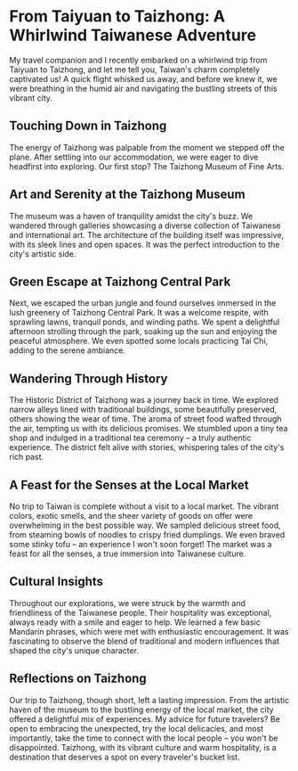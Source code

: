 # From Taiyuan to Taizhong: A Whirlwind Taiwanese Adventure

My travel companion and I recently embarked on a whirlwind trip from Taiyuan to Taizhong, and let me tell you, Taiwan's charm completely captivated us!  A quick flight whisked us away, and before we knew it, we were breathing in the humid air and navigating the bustling streets of this vibrant city.


## Touching Down in Taizhong

The energy of Taizhong was palpable from the moment we stepped off the plane.  After settling into our accommodation, we were eager to dive headfirst into exploring. Our first stop? The Taizhong Museum of Fine Arts.


## Art and Serenity at the Taizhong Museum

The museum was a haven of tranquility amidst the city's buzz. We wandered through galleries showcasing a diverse collection of Taiwanese and international art.  The architecture of the building itself was impressive, with its sleek lines and open spaces.  It was the perfect introduction to the city's artistic side.


## Green Escape at Taizhong Central Park

Next, we escaped the urban jungle and found ourselves immersed in the lush greenery of Taizhong Central Park.  It was a welcome respite, with sprawling lawns, tranquil ponds, and winding paths. We spent a delightful afternoon strolling through the park, soaking up the sun and enjoying the peaceful atmosphere. We even spotted some locals practicing Tai Chi, adding to the serene ambiance.


## Wandering Through History

The Historic District of Taizhong was a journey back in time. We explored narrow alleys lined with traditional buildings, some beautifully preserved, others showing the wear of time.  The aroma of street food wafted through the air, tempting us with its delicious promises.  We stumbled upon a tiny tea shop and indulged in a traditional tea ceremony – a truly authentic experience.  The district felt alive with stories, whispering tales of the city's rich past.


## A Feast for the Senses at the Local Market

No trip to Taiwan is complete without a visit to a local market.  The vibrant colors, exotic smells, and the sheer variety of goods on offer were overwhelming in the best possible way.  We sampled delicious street food, from steaming bowls of noodles to crispy fried dumplings.  We even braved some stinky tofu – an experience I won't soon forget! The market was a feast for all the senses, a true immersion into Taiwanese culture.


## Cultural Insights

Throughout our explorations, we were struck by the warmth and friendliness of the Taiwanese people.  Their hospitality was exceptional, always ready with a smile and eager to help.  We learned a few basic Mandarin phrases, which were met with enthusiastic encouragement.  It was fascinating to observe the blend of traditional and modern influences that shaped the city's unique character.


## Reflections on Taizhong

Our trip to Taizhong, though short, left a lasting impression.  From the artistic haven of the museum to the bustling energy of the local market, the city offered a delightful mix of experiences.  My advice for future travelers? Be open to embracing the unexpected, try the local delicacies, and most importantly, take the time to connect with the local people – you won't be disappointed.  Taizhong, with its vibrant culture and warm hospitality, is a destination that deserves a spot on every traveler's bucket list.

